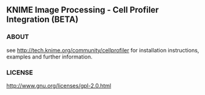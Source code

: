 KNIME Image Processing - Cell Profiler Integration (BETA)
--------------
### ABOUT 
see http://tech.knime.org/community/cellprofiler for installation instructions, examples and further information.

### LICENSE 

http://www.gnu.org/licenses/gpl-2.0.html
